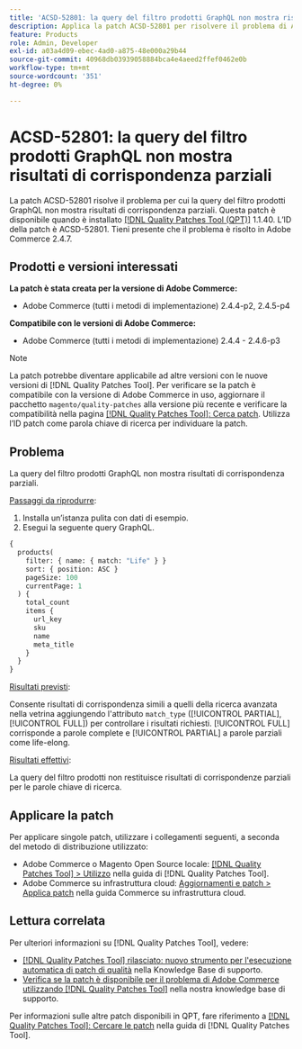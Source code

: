```yaml
---
title: 'ACSD-52801: la query del filtro prodotti GraphQL non mostra risultati di corrispondenza parziali'
description: Applica la patch ACSD-52801 per risolvere il problema di Adobe Commerce, a causa del quale la query del filtro prodotti GraphQL non mostra risultati con corrispondenza parziale.
feature: Products
role: Admin, Developer
exl-id: a03a4d09-ebec-4ad0-a875-48e000a29b44
source-git-commit: 40968db03939058884bca4e4aeed2ffef0462e0b
workflow-type: tm+mt
source-wordcount: '351'
ht-degree: 0%

---
```


# ACSD-52801: la query del filtro prodotti GraphQL non mostra risultati di corrispondenza parziali

La patch ACSD-52801 risolve il problema per cui la query del filtro prodotti GraphQL non mostra risultati di corrispondenza parziali. Questa patch è disponibile quando è installato [[!DNL Quality Patches Tool (QPT)]](/help/announcements/adobe-commerce-announcements/magento-quality-patches-released-new-tool-to-self-serve-quality-patches.md) 1.1.40. L’ID della patch è ACSD-52801. Tieni presente che il problema è risolto in Adobe Commerce 2.4.7.

## Prodotti e versioni interessati

**La patch è stata creata per la versione di Adobe Commerce:**

* Adobe Commerce (tutti i metodi di implementazione) 2.4.4-p2, 2.4.5-p4

**Compatibile con le versioni di Adobe Commerce:**

* Adobe Commerce (tutti i metodi di implementazione) 2.4.4 - 2.4.6-p3

>[!NOTE]
>
>La patch potrebbe diventare applicabile ad altre versioni con le nuove versioni di [!DNL Quality Patches Tool]. Per verificare se la patch è compatibile con la versione di Adobe Commerce in uso, aggiornare il pacchetto `magento/quality-patches` alla versione più recente e verificare la compatibilità nella pagina [[!DNL Quality Patches Tool]: Cerca patch](https://experienceleague.adobe.com/tools/commerce-quality-patches/index.html?lang=it). Utilizza l’ID patch come parola chiave di ricerca per individuare la patch.

## Problema

La query del filtro prodotti GraphQL non mostra risultati di corrispondenza parziali.

<u>Passaggi da riprodurre</u>:

1. Installa un’istanza pulita con dati di esempio.
1. Esegui la seguente query GraphQL.

```GraphQL
{
  products(
    filter: { name: { match: "Life" } }
    sort: { position: ASC }
    pageSize: 100
    currentPage: 1
  ) {
    total_count
    items {
      url_key
      sku
      name
      meta_title
    }
  }
}
```

<u>Risultati previsti</u>:

Consente risultati di corrispondenza simili a quelli della ricerca avanzata nella vetrina aggiungendo l&#39;attributo `match_type` ([!UICONTROL PARTIAL], [!UICONTROL FULL]) per controllare i risultati richiesti. [!UICONTROL FULL] corrisponde a parole complete e [!UICONTROL PARTIAL] a parole parziali come life-elong.

<u>Risultati effettivi</u>:

La query del filtro prodotti non restituisce risultati di corrispondenze parziali per le parole chiave di ricerca.

## Applicare la patch

Per applicare singole patch, utilizzare i collegamenti seguenti, a seconda del metodo di distribuzione utilizzato:

* Adobe Commerce o Magento Open Source locale: [[!DNL Quality Patches Tool] > Utilizzo](https://experienceleague.adobe.com/docs/commerce-operations/tools/quality-patches-tool/usage.html?lang=it) nella guida di [!DNL Quality Patches Tool].
* Adobe Commerce su infrastruttura cloud: [Aggiornamenti e patch > Applica patch](https://experienceleague.adobe.com/docs/commerce-cloud-service/user-guide/develop/upgrade/apply-patches.html?lang=it) nella guida Commerce su infrastruttura cloud.

## Lettura correlata

Per ulteriori informazioni su [!DNL Quality Patches Tool], vedere:

* [[!DNL Quality Patches Tool] rilasciato: nuovo strumento per l&#39;esecuzione automatica di patch di qualità](/help/announcements/adobe-commerce-announcements/magento-quality-patches-released-new-tool-to-self-serve-quality-patches.md) nella Knowledge Base di supporto.
* [Verifica se la patch è disponibile per il problema di Adobe Commerce utilizzando  [!DNL Quality Patches Tool]](/help/support-tools/patches-available-in-qpt-tool/check-patch-for-magento-issue-with-magento-quality-patches.md) nella nostra knowledge base di supporto.

Per informazioni sulle altre patch disponibili in QPT, fare riferimento a [[!DNL Quality Patches Tool]: Cercare le patch](https://experienceleague.adobe.com/tools/commerce-quality-patches/index.html?lang=it) nella guida di [!DNL Quality Patches Tool].
